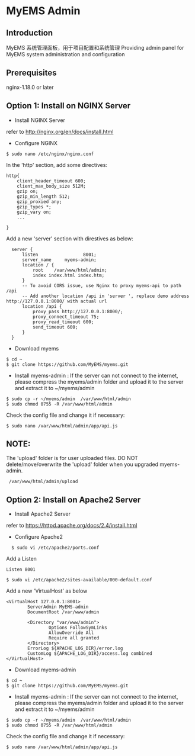 # MyEMS Admin

## Introduction
MyEMS 系统管理面板，用于项目配置和系统管理
Providing admin panel  for MyEMS system administration and configuration

## Prerequisites
nginx-1.18.0 or later


## Option 1: Install on NGINX Server

* Install NGINX Server

refer to http://nginx.org/en/docs/install.html

* Configure NGINX
```
$ sudo nano /etc/nginx/nginx.conf
```
In the 'http' section, add some directives:
```
http{
    client_header_timeout 600;
    client_max_body_size 512M;
    gzip on;
    gzip_min_length 512;
    gzip_proxied any;
    gzip_types *;
    gzip_vary on;
    ...

}
```

Add a new 'server' section with direstives as below:
```
  server {
      listen                 8001;
      server_name     myems-admin;
      location / {
          root    /var/www/html/admin;
          index index.html index.htm;
      }
      -- To avoid CORS issue, use Nginx to proxy myems-api to path /api 
      -- Add another location /api in 'server ', replace demo address http://127.0.0.1:8000/ with actual url
      location /api {
          proxy_pass http://127.0.0.1:8000/;
          proxy_connect_timeout 75;
          proxy_read_timeout 600;
          send_timeout 600;
      }
  }
```

* Download myems
```
$ cd ~
$ git clone https://github.com/MyEMS/myems.git
```

* Install myems-admin :
  If the server can not connect to the internet, please compress the myems/admin folder and upload it to the server and extract it to ~/myems/admin
```
$ sudo cp -r ~/myems/admin  /var/www/html/admin
$ sudo chmod 0755 -R /var/www/html/admin
```
  Check the config file and change it if necessary:
```
$ sudo nano /var/www/html/admin/app/api.js
```

## NOTE:
The 'upload' folder is for user uploaded files. DO NOT delete/move/overwrite the 'upload' folder when you upgraded myems-admin.
```
 /var/www/html/admin/upload
```


## Option 2: Install on Apache2 Server
* Install Apache2 Server

refer to https://httpd.apache.org/docs/2.4/install.html

* Configure Apache2
```
  $ sudo vi /etc/apache2/ports.conf
```
Add a Listen
```
Listen 8001
```
```
$ sudo vi /etc/apache2/sites-available/000-default.conf
```
Add a new 'VirtualHost' as below
```
<VirtualHost 127.0.0.1:8001>
        ServerAdmin MyEMS-admin
        DocumentRoot /var/www/admin
        
        <Directory "var/www/admin">
                Options FollowSymLinks
                AllowOverride All
                Require all granted
        </Directory>
        ErrorLog ${APACHE_LOG_DIR}/error.log
        CustomLog ${APACHE_LOG_DIR}/access.log combined
</VirtualHost>
```

* Download myems-admin
```
$ cd ~
$ git clone https://github.com/MyEMS/myems.git
```

* Install myems-admin :
  If the server can not connect to the internet, please compress the myems/admin folder and upload it to the server and extract it to ~/myems/admin
```
$ sudo cp -r ~/myems/admin  /var/www/html/admin
$ sudo chmod 0755 -R /var/www/html/admin
```
  Check the config file and change it if necessary:
```
$ sudo nano /var/www/html/admin/app/api.js
```